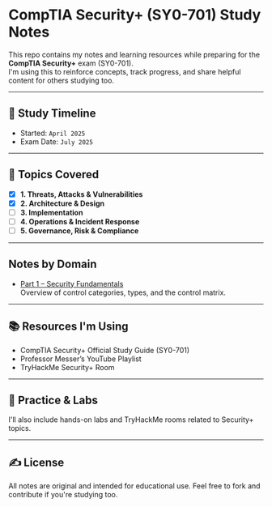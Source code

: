 # CompTIA Security+ (SY0-701) Study Notes

This repo contains my notes and learning resources while preparing for the **CompTIA Security+** exam (SY0-701).  
I'm using this to reinforce concepts, track progress, and share helpful content for others studying too.

---

## 📅 Study Timeline  
- Started: `April 2025`  
- Exam Date: `July 2025`

---

## 🧠 Topics Covered

- [x] **1. Threats, Attacks & Vulnerabilities**
- [x] **2. Architecture & Design**
- [ ] **3. Implementation**
- [ ] **4. Operations & Incident Response**
- [ ] **5. Governance, Risk & Compliance**

---

## Notes by Domain

- [Part 1 – Security Fundamentals](/notes/part-1-security-fundamentals.md)  
  Overview of control categories, types, and the control matrix.

---

## 📚 Resources I'm Using

- CompTIA Security+ Official Study Guide (SY0-701)
- Professor Messer’s YouTube Playlist
- TryHackMe Security+ Room

---

## 🧪 Practice & Labs

I'll also include hands-on labs and TryHackMe rooms related to Security+ topics.

---

## ✍️ License  
All notes are original and intended for educational use. Feel free to fork and contribute if you're studying too.

